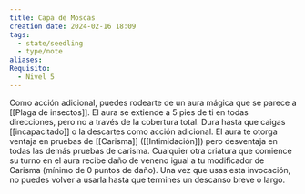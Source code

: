 ```yaml
---
title: Capa de Moscas
creation date: 2024-02-16 18:09
tags:
  - state/seedling
  - type/note
aliases: 
Requisito:
  - Nivel 5
---
```

Como acción adicional, puedes rodearte de un aura mágica que se parece a [[Plaga de insectos]]. El aura se extiende a 5 pies de ti en todas direcciones, pero no a través de la cobertura total. Dura hasta que caigas [[incapacitado]] o la descartes como acción adicional.
El aura te otorga ventaja en pruebas de [[Carisma]] ([[Intimidación]]) pero desventaja en todas las demás pruebas de carisma. 
Cualquier otra criatura que comience su turno en el aura recibe daño de veneno igual a tu modificador de Carisma (mínimo de 0 puntos de daño).
Una vez que usas esta invocación, no puedes volver a usarla hasta que termines un descanso breve o largo.












